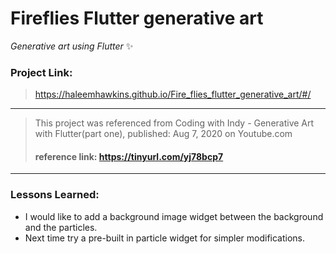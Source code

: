 # Fireflies Flutter generative art
*Generative art using Flutter*
:sparkles:
### Project Link:
> https://haleemhawkins.github.io/Fire_flies_flutter_generative_art/#/

------------------------------------------------------------------------
 >This project was referenced from Coding with Indy - Generative Art with Flutter(part one), published: Aug 7, 2020 on Youtube.com
 >#### reference link: https://tinyurl.com/yj78bcp7
 -----------------------------------------------------------------------------------------------

 ### Lessons Learned:
 * I would like to add a background image widget between the background and the particles.
 * Next time try a pre-built in particle widget for simpler modifications.
